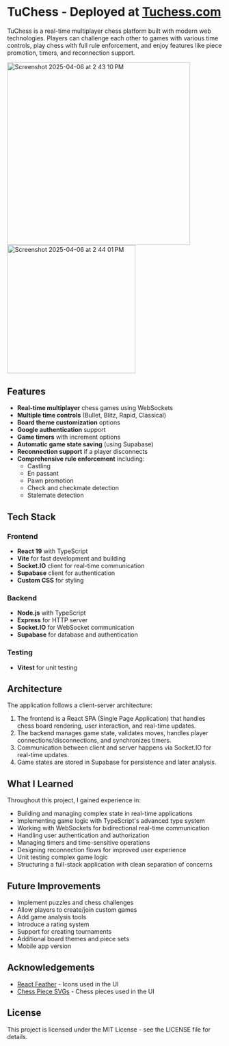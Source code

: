 # TuChess - Deployed at [Tuchess.com](https://www.tuchess.com/)

TuChess is a real-time multiplayer chess platform built with modern web technologies. Players can challenge each other to games with various time controls, play chess with full rule enforcement, and enjoy features like piece promotion, timers, and reconnection support.

<img width="427.5" alt="Screenshot 2025-04-06 at 2 43 10 PM" src="https://github.com/user-attachments/assets/7ce55a3d-7947-44ea-a7b3-c848997ede99" />
<img width="300" alt="Screenshot 2025-04-06 at 2 44 01 PM" src="https://github.com/user-attachments/assets/ef6f5247-9ae5-4ff7-8e6e-2cd1f90c8738" />


## Features

- **Real-time multiplayer** chess games using WebSockets
- **Multiple time controls** (Bullet, Blitz, Rapid, Classical)
- **Board theme customization** options
- **Google authentication** support
- **Game timers** with increment options
- **Automatic game state saving** (using Supabase)
- **Reconnection support** if a player disconnects
- **Comprehensive rule enforcement** including:
  - Castling
  - En passant
  - Pawn promotion
  - Check and checkmate detection
  - Stalemate detection

## Tech Stack

### Frontend
- **React 19** with TypeScript
- **Vite** for fast development and building
- **Socket.IO** client for real-time communication
- **Supabase** client for authentication
- **Custom CSS** for styling

### Backend
- **Node.js** with TypeScript
- **Express** for HTTP server
- **Socket.IO** for WebSocket communication
- **Supabase** for database and authentication

### Testing
- **Vitest** for unit testing

## Architecture

The application follows a client-server architecture:

1. The frontend is a React SPA (Single Page Application) that handles chess board rendering, user interaction, and real-time updates.
2. The backend manages game state, validates moves, handles player connections/disconnections, and synchronizes timers.
3. Communication between client and server happens via Socket.IO for real-time updates.
4. Game states are stored in Supabase for persistence and later analysis.

## What I Learned

Throughout this project, I gained experience in:

- Building and managing complex state in real-time applications
- Implementing game logic with TypeScript's advanced type system
- Working with WebSockets for bidirectional real-time communication
- Handling user authentication and authorization
- Managing timers and time-sensitive operations
- Designing reconnection flows for improved user experience
- Unit testing complex game logic
- Structuring a full-stack application with clean separation of concerns

## Future Improvements

- Implement puzzles and chess challenges
- Allow players to create/join custom games
- Add game analysis tools
- Introduce a rating system
- Support for creating tournaments
- Additional board themes and piece sets
- Mobile app version

## Acknowledgements

- [React Feather](https://github.com/feathericons/react-feather) - Icons used in the UI
- [Chess Piece SVGs](https://github.com/lichess-org/lila) - Chess pieces used in the UI

## License

This project is licensed under the MIT License - see the LICENSE file for details.
